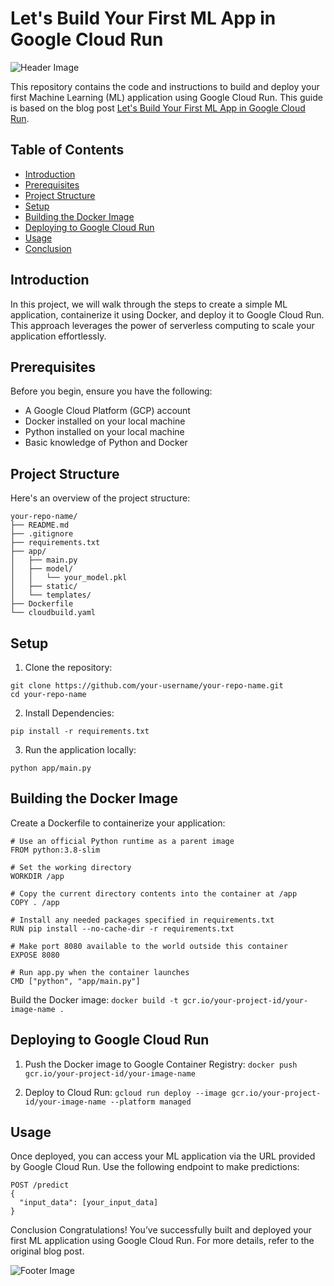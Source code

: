 # Let's Build Your First ML App in Google Cloud Run

![Header Image](https://res.cloudinary.com/practicaldev/image/fetch/s--3J5Q5J9m--/c_imagga_scale,f_auto,fl_progressive,h_420,q_auto,w_1000/https://dev-to-uploads.s3.amazonaws.com/uploads/articles/1ol2.jpg)

This repository contains the code and instructions to build and deploy your first Machine Learning (ML) application using Google Cloud Run. This guide is based on the blog post [Let's Build Your First ML App in Google Cloud Run](https://dev.to/afrologicinsect/lets-build-your-first-ml-app-in-google-cloud-run-1ol2).

## Table of Contents
- [Introduction](#introduction)
- [Prerequisites](#prerequisites)
- [Project Structure](#project-structure)
- [Setup](#setup)
- [Building the Docker Image](#building-the-docker-image)
- [Deploying to Google Cloud Run](#deploying-to-google-cloud-run)
- [Usage](#usage)
- [Conclusion](#conclusion)

## Introduction
In this project, we will walk through the steps to create a simple ML application, containerize it using Docker, and deploy it to Google Cloud Run. This approach leverages the power of serverless computing to scale your application effortlessly.

## Prerequisites
Before you begin, ensure you have the following:
- A Google Cloud Platform (GCP) account
- Docker installed on your local machine
- Python installed on your local machine
- Basic knowledge of Python and Docker

## Project Structure
Here's an overview of the project structure:
```
your-repo-name/
├── README.md
├── .gitignore
├── requirements.txt
├── app/
│   ├── main.py
│   ├── model/
│   │   └── your_model.pkl
│   ├── static/
│   └── templates/
├── Dockerfile
└── cloudbuild.yaml
```

## Setup
1. Clone the repository:
```
git clone https://github.com/your-username/your-repo-name.git
cd your-repo-name
```

2. Install Dependencies:
```
pip install -r requirements.txt
```

3. Run the application locally:
```
python app/main.py
```

## Building the Docker Image
Create a Dockerfile to containerize your application:
```
# Use an official Python runtime as a parent image
FROM python:3.8-slim

# Set the working directory
WORKDIR /app

# Copy the current directory contents into the container at /app
COPY . /app

# Install any needed packages specified in requirements.txt
RUN pip install --no-cache-dir -r requirements.txt

# Make port 8080 available to the world outside this container
EXPOSE 8080

# Run app.py when the container launches
CMD ["python", "app/main.py"]
```

Build the Docker image:
`docker build -t gcr.io/your-project-id/your-image-name .`

## Deploying to Google Cloud Run
1. Push the Docker image to Google Container Registry:
`docker push gcr.io/your-project-id/your-image-name`

2. Deploy to Cloud Run:
`gcloud run deploy --image gcr.io/your-project-id/your-image-name --platform managed`

## Usage
Once deployed, you can access your ML application via the URL provided by Google Cloud Run. Use the following endpoint to make predictions:
```
POST /predict
{
  "input_data": [your_input_data]
}
```

Conclusion
Congratulations! You’ve successfully built and deployed your first ML application using Google Cloud Run. For more details, refer to the original blog post.

![Footer Image](https://media.dev.to/cdn-cgi/image/width=800%2Cheight=%2Cfit=scale-down%2Cgravity=auto%2Cformat=auto/https%3A%2F%2Fdev-to-uploads.s3.amazonaws.com%2Fuploads%2Farticles%2Fj02i1wvdy1wqam27yxgb.png)
